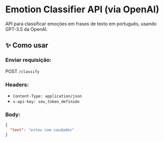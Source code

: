 # Emotion Classifier API (via OpenAI)

API para classificar emoções em frases de texto em português, usando GPT-3.5 da OpenAI.

## ✨ Como usar

### Enviar requisição:
POST `/classify`

### Headers:
- `Content-Type: application/json`
- `x-api-key: seu_token_definido`

### Body:
```json
{
  "text": "estou com saudades"
}
